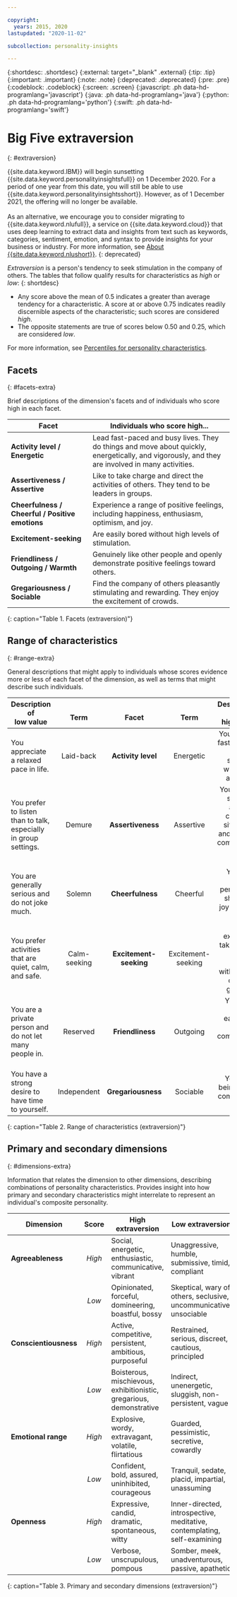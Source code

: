 ```yaml
---

copyright:
  years: 2015, 2020
lastupdated: "2020-11-02"

subcollection: personality-insights

---
```


{:shortdesc: .shortdesc}
{:external: target="_blank" .external}
{:tip: .tip}
{:important: .important}
{:note: .note}
{:deprecated: .deprecated}
{:pre: .pre}
{:codeblock: .codeblock}
{:screen: .screen}
{:javascript: .ph data-hd-programlang='javascript'}
{:java: .ph data-hd-programlang='java'}
{:python: .ph data-hd-programlang='python'}
{:swift: .ph data-hd-programlang='swift'}

# Big Five extraversion
{: #extraversion}

{{site.data.keyword.IBM}} will begin sunsetting {{site.data.keyword.personalityinsightsfull}} on 1 December 2020. For a period of one year from this date, you will still be able to use {{site.data.keyword.personalityinsightsshort}}. However, as of 1 December 2021, the offering will no longer be available.<br/><br/>As an alternative, we encourage you to consider migrating to {{site.data.keyword.nlufull}}, a service on {{site.data.keyword.cloud}} that uses deep learning to extract data and insights from text such as keywords, categories, sentiment, emotion, and syntax to provide insights for your business or industry. For more information, see [About {{site.data.keyword.nlushort}}](https://cloud.ibm.com/docs/natural-language-understanding?topic=natural-language-understanding-about).
{: deprecated}

*Extraversion* is a person's tendency to seek stimulation in the company of others. The tables that follow qualify results for characteristics as *high* or *low*:
{: shortdesc}

-   Any score above the mean of 0.5 indicates a greater than average tendency for a characteristic. A score at or above 0.75 indicates readily discernible aspects of the characteristic; such scores are considered *high*.
-   The opposite statements are true of scores below 0.50 and 0.25, which are considered *low*.

For more information, see [Percentiles for personality characteristics](/docs/personality-insights?topic=personality-insights-numeric#percentiles).

## Facets
{: #facets-extra}

Brief descriptions of the dimension's facets and of individuals who score high in each facet.

| Facet | Individuals who score high... |
|-------|-------------------------------|
| **Activity level / Energetic** | Lead fast-paced and busy lives. They do things and move about quickly, energetically, and vigorously, and they are involved in many activities. |
| **Assertiveness / Assertive** | Like to take charge and direct the activities of others. They tend to be leaders in groups. |
| **Cheerfulness / Cheerful / Positive emotions** | Experience a range of positive feelings, including happiness, enthusiasm, optimism, and joy. |
| **Excitement-seeking** | Are easily bored without high levels of stimulation. |
| **Friendliness / Outgoing / Warmth** | Genuinely like other people and openly demonstrate positive feelings toward others. |
| **Gregariousness / Sociable** | Find the company of others pleasantly stimulating and rewarding. They enjoy the excitement of crowds. |
{: caption="Table 1. Facets (extraversion)"}

## Range of characteristics
{: #range-extra}

General descriptions that might apply to individuals whose scores evidence more or less of each facet of the dimension, as well as terms that might describe such individuals.

| Description of<br/>low value | <br/>Term | <br/>Facet | <br/>Term | Description of<br/>high value |
|------------------------------|:---------:|:----------:|:---------:|-----------------------------:|
| You appreciate a relaxed pace in life. | Laid-back | **Activity level** | Energetic | You enjoy a fast-paced, busy schedule with many activities. |
| You prefer to listen than to talk, especially in group settings. | Demure | **Assertiveness** | Assertive | You tend to speak up and take charge of situations, and you are comfortable leading groups. |
| You are generally serious and do not joke much. | Solemn | **Cheerfulness** | Cheerful | You are a joyful person and share that joy with the world. |
| You prefer activities that are quiet, calm, and safe. | Calm-seeking | **Excitement-seeking** | Excitement-seeking | You are excited by taking risks and feel bored without lots of action going on. |
| You are a private person and do not let many people in. | Reserved | **Friendliness** | Outgoing | You make friends easily and feel comfortable around other people. |
| You have a strong desire to have time to yourself. | Independent | **Gregariousness** | Sociable | You enjoy being in the company of others. |
{: caption="Table 2. Range of characteristics (extraversion)"}

## Primary and secondary dimensions
{: #dimensions-extra}

Information that relates the dimension to other dimensions, describing combinations of personality characteristics. Provides insight into how primary and secondary characteristics might interrelate to represent an individual's composite personality.

| Dimension | Score | High extraversion | Low extraversion |
|-----------|:-----:|-------------------|------------------|
| **Agreeableness** | *High* | Social, energetic, enthusiastic, communicative, vibrant | Unaggressive, humble, submissive, timid, compliant |
|  | *Low* | Opinionated, forceful, domineering, boastful, bossy | Skeptical, wary of others, seclusive, uncommunicative, unsociable |
| **Conscientiousness** | *High* | Active, competitive, persistent, ambitious, purposeful | Restrained, serious, discreet, cautious, principled |
|  | *Low* | Boisterous, mischievous, exhibitionistic, gregarious, demonstrative | Indirect, unenergetic, sluggish, non-persistent, vague |
| **Emotional range** | *High* | Explosive, wordy, extravagant, volatile, flirtatious | Guarded, pessimistic, secretive, cowardly |
|  | *Low* | Confident, bold, assured, uninhibited, courageous | Tranquil, sedate, placid, impartial, unassuming |
| **Openness** | *High* | Expressive, candid, dramatic, spontaneous, witty | Inner-directed, introspective, meditative, contemplating, self-examining |
|  | *Low* | Verbose, unscrupulous, pompous | Somber, meek, unadventurous, passive, apathetic |
{: caption="Table 3. Primary and secondary dimensions (extraversion)"}
